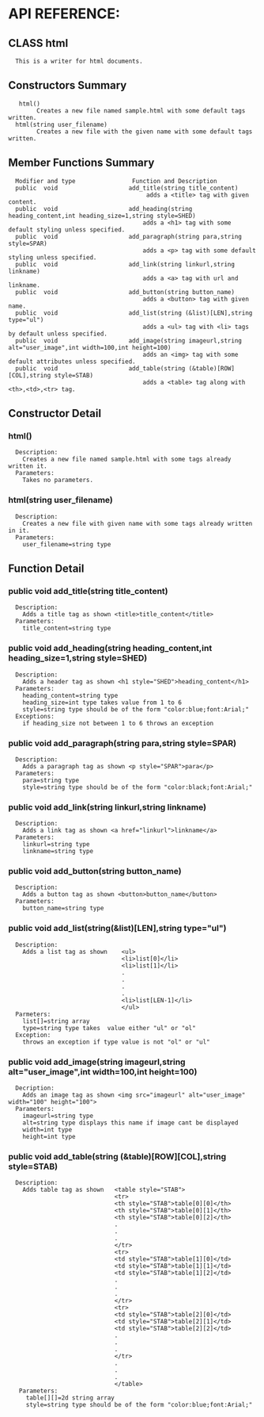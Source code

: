 # API REFERENCE:

## CLASS html
      This is a writer for html documents.

## Constructors Summary
       html()
            Creates a new file named sample.html with some default tags written. 
      html(string user_filename)
            Creates a new file with the given name with some default tags written.

## Member Functions Summary

      Modifier and type                Function and Description
      public  void                    add_title(string title_content)
                                           adds a <title> tag with given content.
      public  void                    add_heading(string heading_content,int heading_size=1,string style=SHED)
                                          adds a <h1> tag with some default styling unless specified.
      public  void                    add_paragraph(string para,string style=SPAR)
                                          adds a <p> tag with some default styling unless specified.
      public  void                    add_link(string linkurl,string linkname)
                                          adds a <a> tag with url and linkname.
      public  void                    add_button(string button_name)
                                          adds a <button> tag with given name.
      public  void                    add_list(string (&list)[LEN],string type="ul")
                                          adds a <ul> tag with <li> tags by default unless specified.
      public  void                    add_image(string imageurl,string alt="user_image",int width=100,int height=100)
                                          adds an <img> tag with some default attributes unless specified.
      public  void                    add_table(string (&table)[ROW][COL],string style=STAB)
                                          adds a <table> tag along with <th>,<td>,<tr> tag.

## Constructor Detail

   ### html()
      Description: 
        Creates a new file named sample.html with some tags already written it.
      Parameters:
        Takes no parameters.    
   ### html(string user_filename)
      Description:
        Creates a new file with given name with some tags already written in it.
      Parameters:
        user_filename=string type

## Function Detail

   ### public void add_title(string title_content)
      Description:
        Adds a title tag as shown <title>title_content</title>
      Parameters:
        title_content=string type
   ### public void add_heading(string heading_content,int heading_size=1,string style=SHED)
      Description:
        Adds a header tag as shown <h1 style="SHED">heading_content</h1>
      Parameters:
        heading_content=string type
        heading_size=int type takes value from 1 to 6
        style=string type should be of the form "color:blue;font:Arial;"
      Exceptions:
        if heading_size not between 1 to 6 throws an exception
   ### public void add_paragraph(string para,string style=SPAR)
      Description:
        Adds a paragraph tag as shown <p style="SPAR">para</p>
      Parameters:
        para=string type
        style=string type should be of the form "color:black;font:Arial;"
   ### public void add_link(string linkurl,string linkname)
      Description:
        Adds a link tag as shown <a href="linkurl">linkname</a>
      Parameters:
        linkurl=string type
        linkname=string type
   ### public void add_button(string button_name)
      Description:
        Adds a button tag as shown <button>button_name</button>
      Parameters:
        button_name=string type
   ### public void add_list(string(&list)[LEN],string type="ul")
      Description:
        Adds a list tag as shown    <ul>
                                    <li>list[0]</li>
                                    <li>list[1]</li>
                                    .
                                    .
                                    .
                                    .
                                    <li>list[LEN-1]</li>
                                    </ul>
      Parmeters:
        list[]=string array
        type=string type takes  value either "ul" or "ol" 
      Exception:
        throws an exception if type value is not "ol" or "ul"
   ### public void add_image(string imageurl,string alt="user_image",int width=100,int height=100)
      Decription:
        Adds an image tag as shown <img src="imageurl" alt="user_image" width="100" height="100">
      Parameters:
        imageurl=string type
        alt=string type displays this name if image cant be displayed
        width=int type
        height=int type
   ### public void add_table(string (&table)[ROW][COL],string style=STAB)
      Description:
        Adds table tag as shown   <table style="STAB">
                                  <tr>
                                  <th style="STAB">table[0][0]</th>
                                  <th style="STAB">table[0][1]</th>
                                  <th style="STAB">table[0][2]</th>
                                  .
                                  .
                                  .
                                  </tr>
                                  <tr>
                                  <td style="STAB">table[1][0]</td>
                                  <td style="STAB">table[1][1]</td>
                                  <td style="STAB">table[1][2]</td>
                                  .
                                  .
                                  .
                                  </tr>
                                  <tr>
                                  <td style="STAB">table[2][0]</td>
                                  <td style="STAB">table[2][1]</td>
                                  <td style="STAB">table[2][2]</td>
                                  .
                                  .
                                  .
                                  </tr>
                                  .
                                  .
                                  .
                                  </table>
       Parameters:
         table[][]=2d string array
         style=string type should be of the form "color:blue;font:Arial;"

